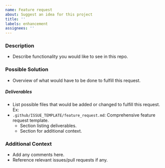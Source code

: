```yaml
---
name: Feature request
about: Suggest an idea for this project
title: ''
labels: enhancement
assignees: ''
---
```


### Description
* Describe functionality you would like to see in this repo.

### Possible Solution
* Overview of what would have to be done to fulfill this request.
##### Deliverables
* List possible files that would be added or changed to fulfill this request. Ex:
* `.github/ISSUE_TEMPLATE/feature_request.md`: Comprehensive feature request template.
  * Section listing deliverables.
  * Section for additional context.

### Additional Context
* Add any comments here.
* Reference relevant issues/pull requests if any.

